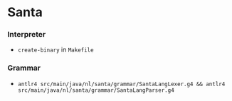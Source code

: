 # Santa
### Interpreter
- `create-binary` in `Makefile`

### Grammar
- `antlr4 src/main/java/nl/santa/grammar/SantaLangLexer.g4 && antlr4 src/main/java/nl/santa/grammar/SantaLangParser.g4`
